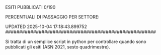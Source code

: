 ESITI PUBBLICATI 0/190 

PERCENTUALI DI PASSAGGIO PER SETTORE:

UPDATED 2025-10-04 17:18:43.899752
###################################################### 

Si tratta di un semplice script in python per controllare quando sono pubblicati gli esiti (ASN 2021, sesto quadrimestre).

